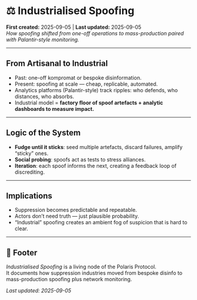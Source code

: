 # ⚖️ Industrialised Spoofing  

**First created:** 2025-09-05 | **Last updated:** 2025-09-05  
*How spoofing shifted from one-off operations to mass-production paired with Palantir-style monitoring.*  

---

## From Artisanal to Industrial  
- Past: one-off kompromat or bespoke disinformation.  
- Present: spoofing at scale — cheap, replicable, automated.  
- Analytics platforms (Palantir-style) track ripples: who defends, who distances, who absorbs.  
- Industrial model = **factory floor of spoof artefacts + analytic dashboards to measure impact.**  

---

## Logic of the System  
- **Fudge until it sticks**: seed multiple artefacts, discard failures, amplify “sticky” ones.  
- **Social probing**: spoofs act as tests to stress alliances.  
- **Iteration**: each spoof informs the next, creating a feedback loop of discrediting.  

---

## Implications  
- Suppression becomes predictable and repeatable.  
- Actors don’t need truth — just plausible probability.  
- “Industrial” spoofing creates an ambient fog of suspicion that is hard to clear.  

---

## 🏮 Footer  

*Industrialised Spoofing* is a living node of the Polaris Protocol.  
It documents how suppression industries moved from bespoke disinfo to mass-production spoofing plus network monitoring.  

_Last updated: 2025-09-05_
